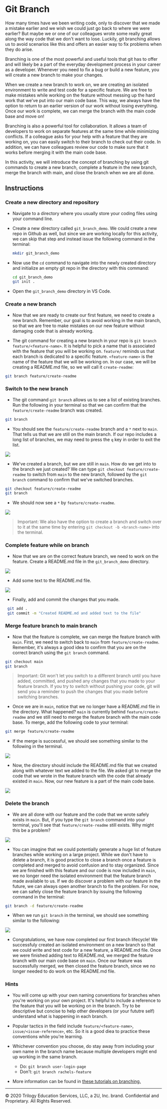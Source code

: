 # Git Branch

How many times have we been writing code, only to discover that we made a mistake earlier and we wish we could just go back to where we were earlier? But maybe we or one of our colleagues wrote some really great along the way code that we don't want to lose. Luckily, git branching allows us to avoid scenarios like this and offers an easier way to fix problems when they do arise.

Branching is one of the most powerful and useful tools that git has to offer and will likely be a part of the everyday development process in your career as a developer. Whenever you need to fix a bug or build a new feature, you will create a new branch to make your changes.

When we create a new branch to work on, we are creating an isolated environment to write and test code for a specific feature. We are free to make mistakes while working on the feature without messing up the hard work that we've put into our main code base. This way, we always have the option to return to an earlier version of our work without losing everything. Once our work is complete, we can merge the branch with the main code base and move on! 

Branching is also a powerful tool for collaboration. It allows a team of developers to work on separate features at the same time while minimizing conflicts. If a colleague asks for your help with a feature that they are working on, you can easily switch to their branch to check out their code. In addition, we can have colleagues review our code to make sure that it works before merging it with the main code base.

In this activity, we will introduce the concept of branching by using git commands to create a new branch, complete a feature in the new branch, merge the branch with main, and close the branch when we are all done. 

## Instructions

### Create a new directory and repository

* Navigate to a directory where you usually store your coding files using your command line.

* Create a new directory called `git_branch_demo`. We could create a new repo in Github as well, but since we are working locally for this activity, we can skip that step and instead issue the following command in the terminal:

  ```bash
  mkdir git_branch_demo
  ```

* Now use the `cd` command to navigate into the newly created directory and initialize an empty git repo in the directory with this command:

  ```bash
  cd git_branch_demo
  git init .
  ```
  
* Open the `git_branch_demo` directory in VS Code.

### Create a new branch

* Now that we are ready to create our first feature, we need to create a new branch. Remember, our goal is to avoid working in the main branch, so that we are free to make mistakes on our new feature without damaging code that is already working.

* The git command for creating a new branch in your repo is `git branch feature/<feature-name>`. It is helpful to pick a name that is associated with the feature that you will be working on. `feature/` reminds us that each branch is dedicated to a specific feature. `<feature-name>` is the name of the feature that we will be working on. In our case, we will be creating a README.md file, so we will call it `create-readme`:

```bash
git branch feature/create-readme
```

### Switch to the new branch

* The git command `git branch` allows us to see a list of existing branches. Run the following in your terminal so that we can confirm that the `feature/create-readme` branch was created.

```bash
git branch
```

* You should see the `feature/create-readme` branch and a `*` next to `main`. That tells us that we are still on the main branch. If our repo includes a long list of branches, we may need to press the `q` key in order to exit the list.

![](./Images/01-git-branch.png)


* We've created a branch, but we are still in `main`. How do we get into to the branch we just created? We can type `git checkout feature/create-readme` to switch from `main` to the new branch, followed by the `git branch` command to confirm that we've switched branches. 

```bash
git checkout feature/create-readme
git branch
```

* We should now see a `*` by `feature/create-readme`.

![](./Images/02-switch-branch.png)

> Important: We also have the option to create a branch and switch over to it at the same time by entering `git checkout -b <branch-name>` into the terminal.

### Complete feature while on branch

* Now that we are on the correct feature branch, we need to work on the feature. Create a README.md file in the `git_branch_demo` directory.

![](./Images/03-readme.png)


* Add some text to the README.md file.

![](./Images/04-text.png)


* Finally, add and commit the changes that you made.

 ```bash
  git add .
  git commit -m "Created README.md and added text to the file"
  ```

### Merge feature branch to main branch

* Now that the feature is complete, we can merge the feature branch with `main`. First, we need to switch back to `main` from `feature/create-readme`. Remember, it's always a good idea to confirm that you are on the correct branch using the `git branch` command.

```bash
git checkout main
git branch
```

>Important: Git won't let you switch to a different branch until you have added, committed, and pushed any changes that you made to your feature branch. If you try to switch without pushing your code, git will send you a reminder to push the changes that you made before switching branches.

* Once we are in `main`, notice that we no longer have a README.md file in the directory. What happened? `main` is currently behind `feature/create-readme` and we still need to merge the feature branch with the main code base. To merge, add the following code to your terminal:

```bash
git merge feature/create-readme
```

* If the merge is successful, we should see something similar to the following in the terminal.

![](./Images/05-merge.png)


* Now, the directory should include the README.md file that we created along with whatever text we added to the file. We asked git to merge the code that we wrote in the feature branch with the code that already existed in `main`. Now, our new feature is a part of the main code base.

![](./Images/06-merge-success.png)

### Delete the branch

* We are all done with our feature and the code that we wrote safely exists in `main`. But, if you type the `git branch` command into your terminal, you'll see that `feature/create-readme` still exists. Why might this be a problem?

![](./Images/07-still-exists.png)

* You can imagine that we could potentially generate a huge list of feature branches while working on a large project. While we don't have to delete a branch, it is good practice to close a branch once a feature is completed and merged to avoid confusion and to stay organized. Since we are finished with this feature and our code is now included in `main`, we no longer need the isolated environment that the feature branch made available to us. If we do discover a problem with our feature in the future, we can always open another branch to fix the problem. For now, we can safely close the feature branch by issuing the following command in the terminal:

```bash
git branch -d feature/create-readme
```

* When we run `git branch` in the terminal, we should see something similar to the following:

![](./Images/08-branch-deleted.png)

* Congratulations, we have now completed our first branch lifecycle! We successfuly created an isolated environment on a new branch so that we could write and test code for a new feature, a README.md file. Once we were finished adding text to README.md, we merged the feature branch with our main code base on `main`. Once our feature was successfully merged, we then closed the feature branch, since we no longer needed to do work on the README.md file. 

### Hints

* You will come up with your own naming conventions for branches when you're working on your own project. It's helpful to include a reference to the feature that you will be working on in the branch. Try to be descriptive but concise to help other developers (or your fututre self) understand what is happening in each branch. 

* Popular tactics in the field include `feature/<feature-name>`, `issue/<issue-reference>`, etc. So it is a good diea to practice these conventions while you're learning. 

* Whichever convention you choose, do stay away from including your own name in the branch name because multiple developers might end up working in the same branch.
    * Do:   `git branch user-login-page`
    * Don't:   `git branch rachels-feature`

* More information can be found in [these tutorials on branching.](https://www.atlassian.com/git/tutorials/using-branches)


---

© 2020 Trilogy Education Services, LLC, a 2U, Inc. brand. Confidential and Proprietary. All Rights Reserved.
